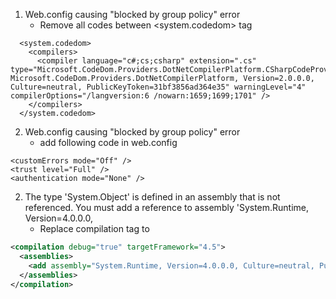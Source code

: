 1. Web.config causing "blocked by group policy" error
    * Remove all codes between  <system.codedom> tag
```
  <system.codedom>
    <compilers>
      <compiler language="c#;cs;csharp" extension=".cs" type="Microsoft.CodeDom.Providers.DotNetCompilerPlatform.CSharpCodeProvider, Microsoft.CodeDom.Providers.DotNetCompilerPlatform, Version=2.0.0.0, Culture=neutral, PublicKeyToken=31bf3856ad364e35" warningLevel="4" compilerOptions="/langversion:6 /nowarn:1659;1699;1701" />
    </compilers>
  </system.codedom>
```
2. Web.config causing "blocked by group policy" error
      * add following code in web.config
     
```
<customErrors mode="Off" />
<trust level="Full" />
<authentication mode="None" />
```
2. The type 'System.Object' is defined in an assembly that is not referenced. You must add a reference to assembly 'System.Runtime, Version=4.0.0.0,
    * Replace compilation tag to 
```xml 
<compilation debug="true" targetFramework="4.5">
  <assemblies>
    <add assembly="System.Runtime, Version=4.0.0.0, Culture=neutral, PublicKeyToken=b03f5f7f11d50a3a" />
  </assemblies>
</compilation>
```
  


   
